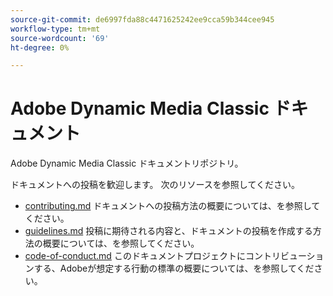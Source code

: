 ```yaml
---
source-git-commit: de6997fda88c4471625242ee9cca59b344cee945
workflow-type: tm+mt
source-wordcount: '69'
ht-degree: 0%

---
```

# Adobe Dynamic Media Classic ドキュメント

Adobe Dynamic Media Classic ドキュメントリポジトリ。

ドキュメントへの投稿を歓迎します。 次のリソースを参照してください。

* [contributing.md](contributing.md) ドキュメントへの投稿方法の概要については、を参照してください。
* [guidelines.md](guidelines.md) 投稿に期待される内容と、ドキュメントの投稿を作成する方法の概要については、を参照してください。
* [code-of-conduct.md](code-of-conduct.md) このドキュメントプロジェクトにコントリビューションする、Adobeが想定する行動の標準の概要については、を参照してください。
